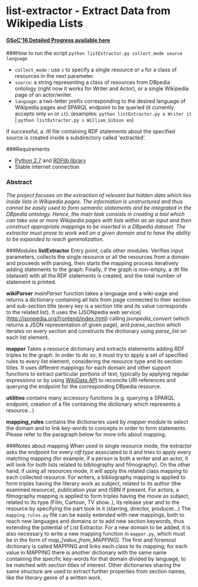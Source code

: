 # list-extractor - Extract Data from Wikipedia Lists

#### [GSoC'16 Detailed Progress available here](https://github.com/dbpedia/extraction-framework/wiki/GSoC_2016_Progress_Federica)


###How to run the script
`python listExtractor.py collect_mode source language`
* `collect_mode` : use `s` to specify a single resource or `a` for a class of resources in the next parameter.
* `source`: a string representing a class of resources from DBpedia ontology (right now it works for Writer and Actor), or a single Wikipedia page of an actor/writer.
* `language`: a two-letter prefix corresponding to the desired language of Wikipedia pages and SPARQL endpoint to be queried (it currently accepts only `en` or `it`).
(examples: `python listExtractor.py a Writer it`  | `python listExtractor.py s William_Gibson en`)

If successful, a .ttl file containing RDF statements about the specified source is created inside a subdirectory called 'extracted'.

###Requirements
* [Python 2.7](https://www.python.org/download/releases/2.7/) and [RDFlib library](http://rdflib.readthedocs.io/en/stable/gettingstarted.html)
* Stable internet connection

### Abstract
 _The project focuses on the extraction of relevant but hidden data which lies inside lists in Wikipedia pages. The information is unstructured and thus cannot be easily used to form semantic statements and be integrated in the DBpedia ontology. Hence, the main task consists in creating a tool which can take one or more Wikipedia pages with lists within as an input and then construct appropriate mappings to be inserted in a DBpedia dataset. The extractor must prove to work well on a given domain and to have the ability to be expanded to reach generalization._

###Modules
**listExtractor** Entry point, calls other modules. Verifies input parameters, collects the single resource or all the resources from a domain and proceeds with parsing, then starts the mapping process iteratively adding statements to the graph. Finally, if the graph is non-empty, a .ttl file (dataset) with all the RDF statements is created, and the total number of statement is printed.
 
**wikiParser** _mainParser_ function takes a language and a wiki-page and returns a dictionary containing all lists from page connected to their section and sub-section title (every key is a section title and its value corresponds to the related list). It uses the [JSONpedia web service] (http://jsonpedia.org/frontend/index.html) calling _jsonpedia_convert_ (which returns a JSON representation of given page), and _parse_section_ which iterates on every section and constructs the dictionary using _parse_list_ on each list element. 

**mapper** Takes a resource dictionary and extracts statements adding RDF triples to the graph. In order to do so, it must try to apply a set of specified rules to every list element, considering the resource type and its section titles. It uses different mappings for each domain and other support functions to extract particular portions of text, typically by applying regular expressions or by using [WikiData API](https://www.wikidata.org/w/api.php) to reconcile URI references and querying the endpoint for the corresponding DBpedia resource.

**utilities** contains many accessory functions (e.g. querying a SPARQL endpoint, creation of a file containing the dictionary which represents a resource...)

**mapping_rules** contains the dictionaries used by _mapper_ module to select the domain and to link key-words to concepts in order to form statements. Please refer to the paragraph below for more info about mapping. 

###Notes about mapping
When used in single resource mode, the extractor asks the endpoint for every _rdf:type_ associated to it and tries to apply every matching mapping (for example, if a person is both a writer and an actor, it will look for both lists related to bibliography and filmography). On the other hand, if using all resources mode, it will apply the related class mapping to each collected resource.
For writers, a bibliography mapping is applied to form triples having the literary work as subject, related to its author (the examined resource), publication year and ISBN if present.
For actors, a filmography mapping is applied to form triples having the movie as subject, related to its type (Film, Cartoon, TV show..), its release year and to the resource by specifying the part took in it (starring, director, producer...)
The `mapping_rules.py` file can be easily extended with new mappings, both to reach new languages and domains or to add new section keywords, thus extending the potential of List Extractor. For a new domain to be added, it is also necessary to write a new mapping function in `mapper.py`, which must be in the form of _map\_[value_from_MAPPING]_.
The first and foremost dictionary is called MAPPING and links each class to its mapping; for each value in MAPPING there is another dictionary with the same name containing the specific key-words for that domain divided by language, to be matched with section titles of interest. Other dictionaries sharing the same structure are used to extract further properties from section names, like the literary genre of a written work. 

